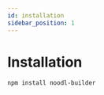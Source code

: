 ```yaml
---
id: installation
sidebar_position: 1
---
```


# Installation

```bash
npm install noodl-builder
```
